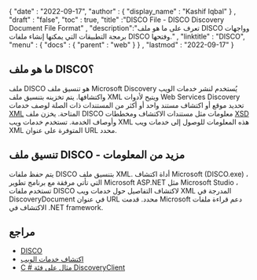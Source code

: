{
  "date" : "2022-09-17",
  "author" : {
    "display_name" : "Kashif Iqbal"
} ,
  "draft" : "false",
  "toc" : true,
  "title" :"DISCO File - DISCO Discovery Document File Format" ,
  "description":"تعرف على ما هو ملف DISCO وواجهات برمجة التطبيقات التي يمكنها إنشاء ملفات DISCO وفتحها." ,
  "linktitle" : "DISCO",
  "menu" : {
    "docs" : {
      "parent" : "web"
}
} ,
  "lastmod" : "2022-09-17"
}

## ما هو ملف DISCO؟

ملف DISCO هو تنسيق ملف Microsoft Discovery يُستخدم لنشر خدمات الويب واكتشافها. يتم تخزينه بتنسيق ملف XML ويتيح لأدوات Web Services Discovery تحديد موقع أو اكتشاف مستند واحد أو أكثر من المستندات ذات الصلة لوصف خدمات [XML](/ar/web/xml/) المتاحة. يخزن ملف DISCO معلومات مثل مستندات الاكتشاف ومخططات [XSD](/programming/xsd/) وأوصاف الخدمة. تستخدم خدمات ويب XML هذه المعلومات للوصول إلى خدمات ويب XML المتوفرة على عنوان URL محدد.

## تنسيق ملف DISCO - مزيد من المعلومات

يتم حفظ ملفات DISCO بتنسيق ملف XML. أداة اكتشاف Microsoft (DISCO.exe) ، التي تأتي مرفقة مع برنامج تطوير Microsoft ASP.NET مثل Microsoft Studio ، تستخدم ملفات DISCO لاكتشاف التفاصيل حول خدمات ويب XML المدرجة في DiscoveryDocument في عنوان URL محدد. قدمت Microsoft دعم قراءة ملفات الاكتشاف في .NET framework.

## مراجع

* [DISCO](https://appsource.microsoft.com/en-us/product/office/WA104381894)
* [اكتشاف خدمات الويب](https://en.wikipedia.org/wiki/Web_Services_Discovery)
* [C # مثال على فئة DiscoveryClient](https://learn.microsoft.com/en-us/dotnet/api/system.web.services.discovery.discoveryclientprotocol?view=netframework-4.8)

